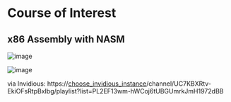 # Course of Interest
## x86 Assembly with NASM

![image](https://github.com/Apollo-Apostolos/Learning-x86-with-NASM/assets/53583068/dcb669ac-5014-4ea3-b85b-1b767a95b197)

![image](https://github.com/Apollo-Apostolos/Learning-x86-with-NASM/assets/53583068/ad7c1a11-8b49-4f74-8754-406d58501e4b)


via Invidious: https://[choose_invidious_instance](https://docs.invidious.io/instances/#list-of-public-invidious-instances-sorted-from-oldest-to-newest)/channel/UC7KBXRtv-EkiOFsRtpBxIbg/playlist?list=PL2EF13wm-hWCoj6tUBGUmrkJmH1972dBB

